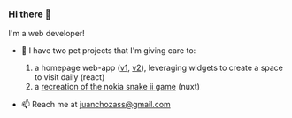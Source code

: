 ### Hi there 👋
I'm a web developer!

- 🔭 I have two pet projects that I'm giving care to:
  1. a homepage web-app ([v1](https://azohc.github.io/mwt), [v2](https://homepage-react.vercel.app/)), leveraging widgets to create a space to visit daily (react)
  2. a [recreation of the nokia snake ii game](https://nuxt-js-boilerplate.vercel.app) (nuxt)


- 📫 Reach me at juanchozass@gmail.com
